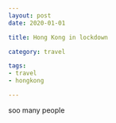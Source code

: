 ```yaml
---
layout: post
date: 2020-01-01

title: Hong Kong in lockdown

category: travel

tags:
- travel
- hongkong

---
```


soo many people
